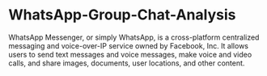 # WhatsApp-Group-Chat-Analysis

WhatsApp Messenger, or simply WhatsApp, is a cross-platform centralized messaging and voice-over-IP service owned by Facebook, Inc. It allows users to send text messages and voice messages, make voice and video calls, and share images, documents, user locations, and other content.

